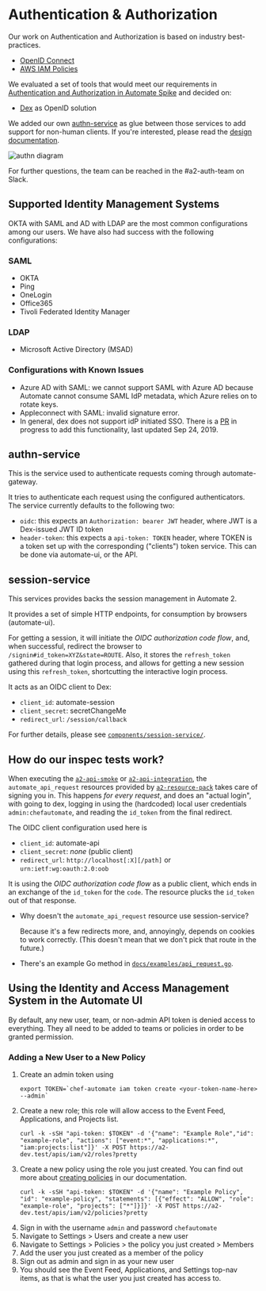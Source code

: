 # Authentication & Authorization

Our work  on Authentication and Authorization is based on industry best-practices.

- [OpenID Connect](http://openid.net/connect/)
- [AWS IAM Policies](http://docs.aws.amazon.com/IAM/latest/UserGuide/access_policies.html)

We evaluated a set of tools that would meet our requirements in [Authentication and Authorization in Automate Spike](https://github.com/chef/aaa-spike) and decided on:

- [Dex](https://github.com/coreos/dex) as OpenID solution

We added our own [authn-service](../components/authn-service) as glue between those services to add support for non-human clients. If you're interested, please read the [design documentation](../components/authn-service/DESIGN.md).

![authn diagram](../components/authn-service/docs/images/authn_service_situation.png)

For further questions, the team can be reached in the #a2-auth-team on Slack.

## Supported Identity Management Systems

OKTA with SAML and AD with LDAP are the most common configurations among our users.
We have also had success with the following configurations:

### SAML

- OKTA
- Ping
- OneLogin
- Office365
- Tivoli Federated Identity Manager

### LDAP

- Microsoft Active Directory (MSAD)

### Configurations with Known Issues

- Azure AD with SAML: we cannot support SAML with Azure AD because Automate cannot consume SAML IdP metadata, which Azure relies on to rotate keys.
- Appleconnect with SAML: invalid signature error.
- In general, dex does not support idP initiated SSO. There is a [PR](https://github.com/dexidp/dex/pull/1514) in progress to add this functionality, last updated Sep 24, 2019.

## authn-service

This is the service used to authenticate requests coming through automate-gateway.

It tries to authenticate each request using the configured authenticators.
The service currently defaults to the following two:

- `oidc`: this expects an `Authorization: bearer JWT` header, where JWT is a Dex-issued JWT ID token
- `header-token`: this expects a `api-token: TOKEN` header, where TOKEN is a token set up
  with the corresponding ("clients") token service. This can be done via automate-ui, or the API.


## session-service

This services provides backs the session management in Automate 2.

It provides a set of simple HTTP endpoints, for consumption by browsers (automate-ui).

For getting a session, it will initiate the _OIDC authorization code flow_, and, when successful, redirect the browser to `/signin#id_token=XYZ&state=ROUTE`.
Also, it stores the `refresh_token` gathered during that login process, and allows for getting a new session using this `refresh_token`, shortcutting the interactive login process.

It acts as an OIDC client to Dex:

- `client_id`: automate-session
- `client_secret`: secretChangeMe
- `redirect_url`: `/session/callback`

For further details, please see [`components/session-service/`](../components/session-service).


## How do our inspec tests work?

When executing the [`a2-api-smoke`](../inspec/a2-api-smoke/) or
[`a2-api-integration`](../inspec/a2-api-integration/), the `automate_api_request` resources provided
by [`a2-resource-pack`](../inspec/a2-resource-pack/) takes care of signing you in.
This happens _for every request_, and does an "actual login", with going to dex, logging in using
the (hardcoded) local user credentials `admin:chefautomate`, and reading the `id_token` from the
final redirect.

The OIDC client configuration used here is

- `client_id`: automate-api
- `client_secret`: *none* (public client)
- `redirect_url`: `http://localhost[:X][/path]` or `urn:ietf:wg:oauth:2.0:oob`

It is using the _OIDC authorization code flow_ as a public client, which ends in an exchange of the `id_token` for the `code`.
The resource plucks the `id_token` out of that response.

* Why doesn't the `automate_api_request` resource use session-service?

  Because it's a few redirects more, and, annoyingly, depends on cookies to work correctly.
  (This doesn't mean that we don't pick that route in the future.)

* There's an example Go method in [`docs/examples/api_request.go`](examples/api_request.go).

## Using the Identity and Access Management System in the Automate UI
By default, any new user, team, or non-admin API token is denied access to everything. They all need to be added to teams or policies in order to be granted permission. 

### Adding a New User to a New Policy
1. Create an admin token using 
    ```
    export TOKEN=`chef-automate iam token create <your-token-name-here> --admin`
    ```
1. Create a new role; this role will allow access to the Event Feed, Applications, and Projects list.
    ```
    curl -k -sSH "api-token: $TOKEN" -d '{"name": "Example Role","id": "example-role", "actions": ["event:*", "applications:*", "iam:projects:list"]}' -X POST https://a2-dev.test/apis/iam/v2/roles?pretty
    ```
1. Create a new policy using the role you just created. You can find out more about [creating policies](https://automate.chef.io/docs/iam-v2-guide/#creating-custom-policies) in our documentation.
    ```
    curl -k -sSH "api-token: $TOKEN" -d '{"name": "Example Policy", "id": "example-policy", "statements": [{"effect": "ALLOW", "role": "example-role", "projects": ["*"]}]}' -X POST https://a2-dev.test/apis/iam/v2/policies?pretty
    ```
1. Sign in with the username `admin` and password `chefautomate`
1. Navigate to Settings > Users and create a new user
1. Navigate to Settings > Policies > the policy you just created > Members
1. Add the user you just created as a member of the policy
1. Sign out as admin and sign in as your new user
1. You should see the Event Feed, Applications, and Settings top-nav items, as that is what the user you just created has access to.
